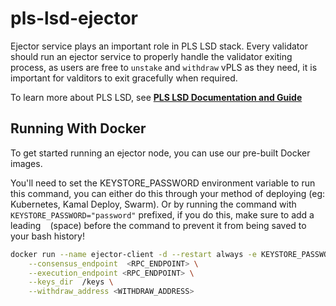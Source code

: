 # pls-lsd-ejector

Ejector service plays an important role in PLS LSD stack. Every validator should run an ejector service to properly handle the validator exiting process, as users are free to `unstake` and `withdraw` vPLS as they need, it is important for valditors to exit gracefully when required.

To learn more about PLS LSD, see [**PLS LSD Documentation and Guide**](https://vouch.run/docs/architecture/vouch_lsd.html)

## Running With Docker

To get started running an ejector node, you can use our pre-built Docker images.

You'll need to set the KEYSTORE_PASSWORD environment variable to run this command, you can either do this through your method of deploying (eg: Kubernetes, Kamal Deploy, Swarm). Or by running the command with `KEYSTORE_PASSWORD="password"` prefixed, if you do this, make sure to add a leading ` ` (space) before the command to prevent it from being saved to your bash history!

```bash
docker run --name ejector-client -d --restart always -e KEYSTORE_PASSWORD -v ./keys:/keys ghcr.io/Vouchrun/pls-lsd-ejector:main start \
    --consensus_endpoint  <RPC_ENDPOINT> \
    --execution_endpoint <RPC_ENDPOINT> \
    --keys_dir  /keys \
    --withdraw_address <WITHDRAW_ADDRESS>
```